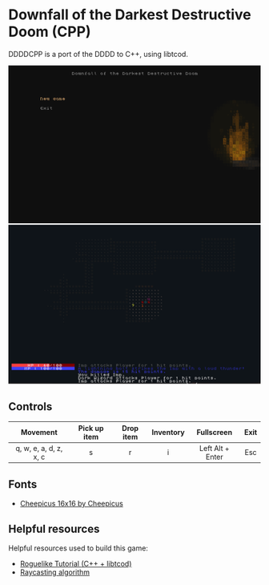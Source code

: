 # Downfall of the Darkest Destructive Doom (CPP)
 DDDDCPP is a port of the DDDD to C++, using libtcod.

![menu](screenshots/menu.png)
![random generated level](screenshots/rand_lvl.png)

## Controls

|         Movement       | Pick up item | Drop item | Inventory |    Fullscreen    | Exit |
|:----------------------:|:------------:|:---------:|:---------:|:----------------:|:----:|
| q, w, e, a, d, z, x, c |       s      |     r     |     i     | Left Alt + Enter | Esc  |

## Fonts

* [Cheepicus 16x16 by Cheepicus](http://dwarffortresswiki.org/Tileset_repository#cheepicus_16x16)

## Helpful resources
Helpful resources used to build this game:

* [Roguelike Tutorial (C++ + libtcod)](http://www.roguebasin.com/index.php?title=Complete_roguelike_tutorial_using_C%2B%2B_and_libtcod_-_part_1:_setting_up)
* [Raycasting algorithm](http://www.roguebasin.com/index.php?title=Raycasting_in_python)

